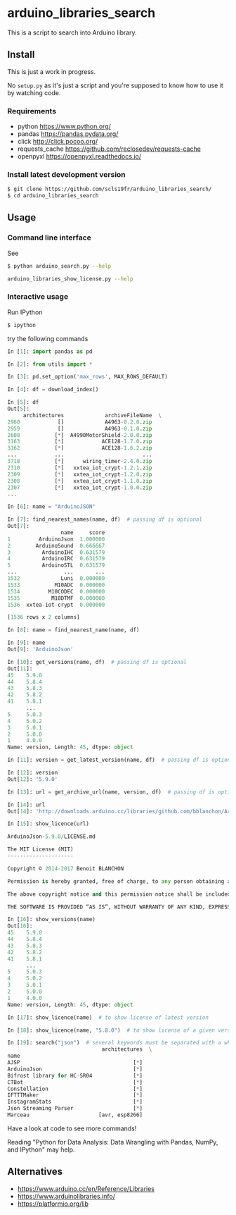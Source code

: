 # arduino_libraries_search

This is a script to search into Arduino library.

## Install

This is just a work in progress.

No `setup.py` as it's just a script and 
you're supposed to know how to use it by watching code.

### Requirements
- python https://www.python.org/
- pandas https://pandas.pydata.org/
- click http://click.pocoo.org/
- requests_cache https://github.com/reclosedev/requests-cache
- openpyxl https://openpyxl.readthedocs.io/

### Install latest development version
```bash
$ git clone https://github.com/scls19fr/arduino_libraries_search/
$ cd arduino_libraries_search
```

## Usage
### Command line interface
See

```bash
$ python arduino_search.py --help
```

```bash
arduino_libraries_show_license.py --help
```

### Interactive usage
Run IPython

```bash
$ ipython
```

try the following commands

```python
In [1]: import pandas as pd

In [2]: from utils import *

In [3]: pd.set_option('max_rows', MAX_ROWS_DEFAULT)

In [4]: df = download_index()

In [5]: df
Out[5]: 
     architectures             archiveFileName  \
2960            []             A4963-0.2.0.zip   
2959            []             A4963-0.1.0.zip   
2608           [*]  A4990MotorShield-2.0.0.zip   
3163           [*]            ACE128-1.7.0.zip   
3162           [*]            ACE128-1.6.2.zip   
...            ...                         ...   
3718           [*]      wiring_timer-2.4.0.zip   
2310           [*]   xxtea_iot_crypt-1.2.1.zip   
2309           [*]   xxtea_iot_crypt-1.2.0.zip   
2308           [*]   xxtea_iot_crypt-1.1.0.zip   
2307           [*]   xxtea_iot_crypt-1.0.0.zip
...

In [6]: name = "ArduinoJSON"

In [7]: find_nearest_names(name, df)  # passing df is optional
Out[7]: 
                 name     score
1         ArduinoJson  1.000000
2        ArduinoSound  0.666667
3          ArduinoIHC  0.631579
4          ArduinoIRC  0.631579
5          ArduinoSTL  0.631579
...               ...       ...
1532             Luni  0.000000
1533           M10ADC  0.000000
1534         M10CODEC  0.000000
1535          M10DTMF  0.000000
1536  xxtea-iot-crypt  0.000000

[1536 rows x 2 columns]

In [8]: name = find_nearest_name(name, df)

In [9]: name
Out[9]: 'ArduinoJson'

In [10]: get_versions(name, df)  # passing df is optional
Out[11]: 
45    5.9.0
44    5.8.4
43    5.8.3
42    5.8.2
41    5.8.1
      ...  
5     5.0.3
4     5.0.2
3     5.0.1
2     5.0.0
1     4.0.0
Name: version, Length: 45, dtype: object

In [11]: version = get_latest_version(name, df)  # passing df is optional

In [12]: version
Out[12]: '5.9.0'

In [13]: url = get_archive_url(name, version, df)  # passing df is optional

In [14]: url
Out[14]: 'http://downloads.arduino.cc/libraries/github.com/bblanchon/ArduinoJson-5.9.0.zip'

In [15]: show_licence(url)

ArduinoJson-5.9.0/LICENSE.md

The MIT License (MIT)
---------------------

Copyright © 2014-2017 Benoit BLANCHON

Permission is hereby granted, free of charge, to any person obtaining a copy of this software and associated documentation files (the “Software”), to deal in the Software without restriction, including without limitation the rights to use, copy, modify, merge, publish, distribute, sublicense, and/or sell copies of the Software, and to permit persons to whom the Software is furnished to do so, subject to the following conditions:

The above copyright notice and this permission notice shall be included in all copies or substantial portions of the Software.

THE SOFTWARE IS PROVIDED “AS IS”, WITHOUT WARRANTY OF ANY KIND, EXPRESS OR IMPLIED, INCLUDING BUT NOT LIMITED TO THE WARRANTIES OF MERCHANTABILITY, FITNESS FOR A PARTICULAR PURPOSE AND NONINFRINGEMENT. IN NO EVENT SHALL THE AUTHORS OR COPYRIGHT HOLDERS BE LIABLE FOR ANY CLAIM, DAMAGES OR OTHER LIABILITY, WHETHER IN AN ACTION OF CONTRACT, TORT OR OTHERWISE, ARISING FROM, OUT OF OR IN CONNECTION WITH THE SOFTWARE OR THE USE OR OTHER DEALINGS IN THE SOFTWARE.

In [16]: show_versions(name)
Out[16]: 
45    5.9.0
44    5.8.4
43    5.8.3
42    5.8.2
41    5.8.1
      ...  
5     5.0.3
4     5.0.2
3     5.0.1
2     5.0.0
1     4.0.0
Name: version, Length: 45, dtype: object

In [17]: show_licence(name)  # to show license of latest version

In [18]: show_licence(name, "5.8.0")  # to show license of a given version

In [19]: search("json")  # several keywords must be separated with a white space (use at your own risk)
                              architectures  \
name                                          
AJSP                                    [*]   
ArduinoJson                             [*]   
Bifrost library for HC-SR04             [*]   
CTBot                                   [*]   
Constellation                           [*]   
IFTTTMaker                              [*]   
InstagramStats                          [*]   
Json Streaming Parser                   [*]   
Marceau                      [avr, esp8266]
```

Have a look at code to see more commands!

Reading "Python for Data Analysis: Data Wrangling with Pandas, NumPy, and IPython" may help.

## Alternatives
- https://www.arduino.cc/en/Reference/Libraries
- https://www.arduinolibraries.info/
- https://platformio.org/lib
